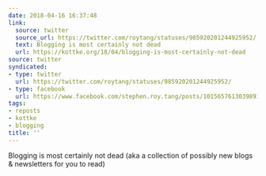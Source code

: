 ```yaml
---
date: 2018-04-16 16:37:48
link:
  source: twitter
  source_url: https://twitter.com/roytang/statuses/985920201244925952/
  text: Blogging is most certainly not dead
  url: https://kottke.org/18/04/blogging-is-most-certainly-not-dead
source: twitter
syndicated:
- type: twitter
  url: https://twitter.com/roytang/statuses/985920201244925952/
- type: facebook
  url: https://www.facebook.com/stephen.roy.tang/posts/10156576130398912
tags:
- reposts
- kottke
- blogging
title: ''
---
```


Blogging is most certainly not dead (aka a collection of possibly new blogs & newsletters for you to read)